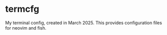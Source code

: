# termcfg

My terminal config, created in March 2025. This provides configuration files for neovim and fish.
